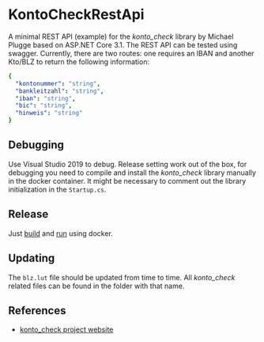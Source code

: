 # KontoCheckRestApi
A minimal REST API (example) for the _konto_check_ library by Michael Plugge based on ASP.NET Core 3.1.
The REST API can be tested using swagger.
Currently, there are two routes: one requires an IBAN and another Kto/BLZ to return the following information:
```yaml
{
  "kontonummer": "string",
  "bankleitzahl": "string",
  "iban": "string",
  "bic": "string",
  "hinweis": "string"
}
```

## Debugging
Use Visual Studio 2019 to debug. Release setting work out of the box, for debugging you need to compile and install the _konto_check_ library manually in the docker container. It might be necessary to comment out the library initialization in the `Startup.cs`.

## Release
Just [build](https://docs.docker.com/engine/reference/commandline/build/) and [run](https://docs.docker.com/engine/reference/commandline/run/) using docker.

## Updating
The `blz.lut` file should be updated from time to time. All _konto_check_ related files can be found in the folder with that name.

## References
* [konto_check project website](https://www.michael-plugge.de/konto_check/index.php)
